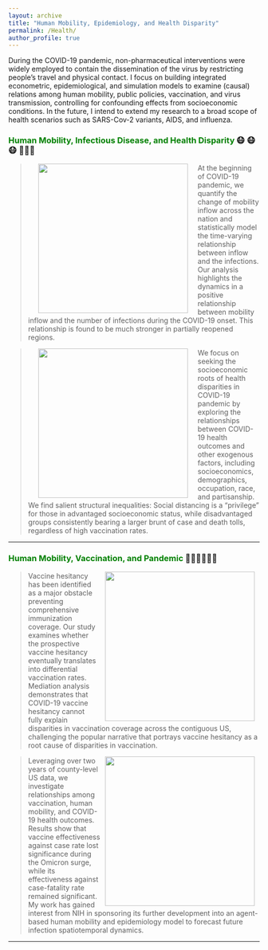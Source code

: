 ```yaml
---
layout: archive
title: "Human Mobility, Epidemiology, and Health Disparity"
permalink: /Health/
author_profile: true
---
```


During the COVID-19 pandemic, non-pharmaceutical interventions were widely employed to contain 
the dissemination of the virus by restricting people’s travel and physical contact. 
I focus on building integrated econometric, epidemiological, and simulation models to examine (causal) relations 
among human mobility, public policies, vaccination, and virus transmission, controlling for confounding effects from socioeconomic conditions.
In the future, I intend to extend my research to a broad scope of health scenarios such as SARS-Cov-2 variants, AIDS, and influenza.

### <span style="color: green"> Human Mobility, Infectious Disease, and Health Disparity</span> 😷 😷 😷 🏃🏃🏃

> <a href="https://www.pnas.org/doi/abs/10.1073/pnas.2010836117"><img style="float: left" src="https://songhuahu-umd.github.io/images/FF43.png" width="300" hspace="20"></a>
At the beginning of COVID-19 pandemic, we quantify the change of mobility inflow across the nation and statistically model the time-varying relationship between inflow and the infections.
Our analysis highlights the dynamics in a positive relationship between mobility inflow and the number of infections during the COVID-19 onset. 
This relationship is found to be much stronger in partially reopened regions. 

> <a href="https://www.sciencedirect.com/science/article/pii/S2210670721007721"><img style="float: left" src="https://songhuahu-umd.github.io/images/racial.jpg" width="300" hspace="20"></a>
We focus on seeking the socioeconomic roots of health disparities in COVID-19 pandemic 
by exploring the relationships between COVID-19 health outcomes and other exogenous factors, 
including socioeconomics, demographics, occupation, race, and partisanship.
We find salient structural inequalities: Social distancing is a “privilege” for those in advantaged socioeconomic status, 
while disadvantaged groups consistently bearing a larger brunt of case and death tolls, regardless of high vaccination rates.

---

### <span style="color: green"> Human Mobility, Vaccination, and Pandemic </span> 💉💉💉🏃🏃🏃

> <a href="https://www.sciencedirect.com/science/article/pii/S0264410X22009471"><img style="float: right" src="https://songhuahu-umd.github.io/images/FF41.png" width="300" hspace="10"></a>
Vaccine hesitancy has been identified as a major obstacle preventing comprehensive immunization coverage.
Our study examines whether the prospective vaccine hesitancy eventually translates into differential vaccination rates.
Mediation analysis demonstrates that COVID-19 vaccine hesitancy cannot fully explain disparities in vaccination coverage across the contiguous US, 
challenging the popular narrative that portrays vaccine hesitancy as a root cause of disparities in vaccination.

> <a href="https://www.sciencedirect.com/science/article/pii/S0264410X23006175"><img style="float: right" src="https://songhuahu-umd.github.io/images/FF4.png" width="300" hspace="10"></a>
Leveraging over two years of county-level US data, we investigate relationships among vaccination, human mobility, and COVID-19 health outcomes.
Results show that vaccine effectiveness against case rate lost significance during the Omicron surge, while its effectiveness against case-fatality rate remained significant.
My work has gained interest from NIH in sponsoring its further development into an agent-based
human mobility and epidemiology model to forecast future infection spatiotemporal dynamics.

---

